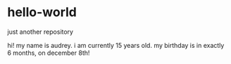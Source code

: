 # hello-world
just another repository

hi! my name is audrey. i am currently 15 years old. my birthday is in exactly 6 months, on december 8th!
